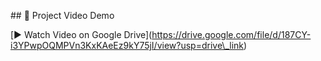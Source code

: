 \## 🎥 Project Video Demo



\[▶️ Watch Video on Google Drive](https://drive.google.com/file/d/187CY-i3YPwpOQMPVn3KxKAeEz9kY75jI/view?usp=drive\_link)



